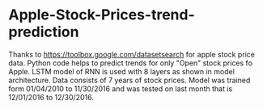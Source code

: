 # Apple-Stock-Prices-trend-prediction

Thanks to https://toolbox.google.com/datasetsearch for apple stock price data.
Python code helps to predict trends for only "Open" stock prices fo Apple.
LSTM model of RNN is used with 8 layers as shown in model architecture.
Data consists of 7 years of stock prices. 
Model was trained form 01/04/2010 to 11/30/2016 and was tested on last month that is 12/01/2016 to 12/30/2016.
